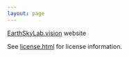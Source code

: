 ```yaml
---
layout: page
---
```


[EarthSkyLab.vision](http://EarthSkyLab.vision) website

See [license.html](license.md) for license information.
